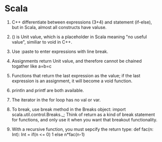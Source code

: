 # Scala

1. C++ differentiate between expressions (3+4) and statement (if-else), but in Scala, almost all constructs have valuse.

2. () is Unit value, which is a placeholder in Scala meaning "no useful value", similiar to void in C++.

3. Use :paste to enter expressions with line break.

4. Assignments return Unit value, and therefore cannot be chained togather like a=b=c

5. Functions that return the last expression as the value; if the last expression is an assignment, it will become a void function.

6. println and printf are both available.

7. The iterator in the for loop has no val or var.

8. To break, use break method in the Breaks object: import scala.util.control.Breaks._; Think of return as a kind of break statement for functions, and only use it when you want that breakout functionality.

9. With a recursive function, you must sepcify the return type: 
  def fac(n: Int): Int = if(n <= 0) 1 else n*fac(n-1)
  
